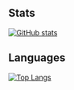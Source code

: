## Stats

[![GitHub stats](https://github-readme-stats.vercel.app/api?username=electron271&show_icons=true&theme=synthwave)](https://github.com/electron271/electron271)

## Languages
[![Top Langs](https://github-readme-stats.vercel.app/api/top-langs/?username=electron271&langs_count=10&exclude_repo=TerminalInATerminal)](https://github.com/electron271/electron271)



